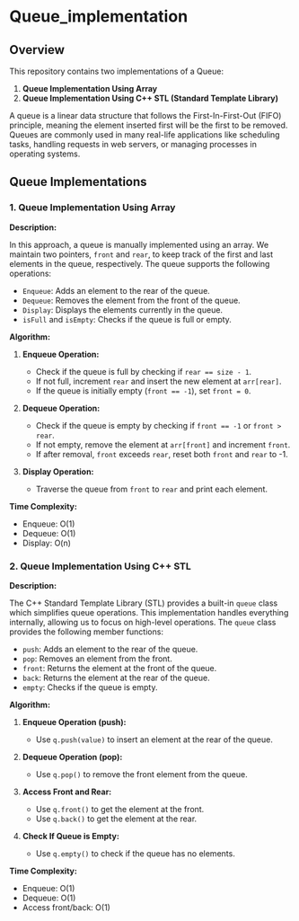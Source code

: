 # Queue_implementation

## Overview

This repository contains two implementations of a Queue:
1. **Queue Implementation Using Array**
2. **Queue Implementation Using C++ STL (Standard Template Library)**

A queue is a linear data structure that follows the First-In-First-Out (FIFO) principle, meaning the element inserted first will be the first to be removed. Queues are commonly used in many real-life applications like scheduling tasks, handling requests in web servers, or managing processes in operating systems.

## Queue Implementations

### 1. Queue Implementation Using Array

**Description:**

In this approach, a queue is manually implemented using an array. We maintain two pointers, `front` and `rear`, to keep track of the first and last elements in the queue, respectively. The queue supports the following operations:
- `Enqueue`: Adds an element to the rear of the queue.
- `Dequeue`: Removes the element from the front of the queue.
- `Display`: Displays the elements currently in the queue.
- `isFull` and `isEmpty`: Checks if the queue is full or empty.

**Algorithm:**

1. **Enqueue Operation:**
   - Check if the queue is full by checking if `rear == size - 1`.
   - If not full, increment `rear` and insert the new element at `arr[rear]`.
   - If the queue is initially empty (`front == -1`), set `front = 0`.

2. **Dequeue Operation:**
   - Check if the queue is empty by checking if `front == -1` or `front > rear`.
   - If not empty, remove the element at `arr[front]` and increment `front`.
   - If after removal, `front` exceeds `rear`, reset both `front` and `rear` to -1.

3. **Display Operation:**
   - Traverse the queue from `front` to `rear` and print each element.

**Time Complexity:**
- Enqueue: O(1)
- Dequeue: O(1)
- Display: O(n)

### 2. Queue Implementation Using C++ STL

**Description:**

The C++ Standard Template Library (STL) provides a built-in `queue` class which simplifies queue operations. This implementation handles everything internally, allowing us to focus on high-level operations. The `queue` class provides the following member functions:
- `push`: Adds an element to the rear of the queue.
- `pop`: Removes an element from the front.
- `front`: Returns the element at the front of the queue.
- `back`: Returns the element at the rear of the queue.
- `empty`: Checks if the queue is empty.

**Algorithm:**

1. **Enqueue Operation (push):**
   - Use `q.push(value)` to insert an element at the rear of the queue.

2. **Dequeue Operation (pop):**
   - Use `q.pop()` to remove the front element from the queue.

3. **Access Front and Rear:**
   - Use `q.front()` to get the element at the front.
   - Use `q.back()` to get the element at the rear.

4. **Check If Queue is Empty:**
   - Use `q.empty()` to check if the queue has no elements.

**Time Complexity:**
- Enqueue: O(1)
- Dequeue: O(1)
- Access front/back: O(1)
